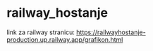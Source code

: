 # railway_hostanje

link za railway stranicu: https://railwayhostanje-production.up.railway.app/grafikon.html
